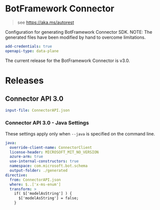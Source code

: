 ﻿# BotFramework Connector

> see https://aka.ms/autorest

Configuration for generating BotFramework Connector SDK.
NOTE: 
The generated files have been modified by hand to overcome limitations.

``` yaml
add-credentials: true
openapi-type: data-plane
```
The current release for the BotFramework Connector is v3.0.

# Releases

## Connector API 3.0

``` yaml
input-file: ConnectorAPI.json
```

### Connector API 3.0 - Java Settings
These settings apply only when `--java` is specified on the command line.
``` yaml $(java)
java:
  override-client-name: ConnectorClient
  license-header: MICROSOFT_MIT_NO_VERSION
  azure-arm: true
  use-internal-constructors: true
  namespace: com.microsoft.bot.schema
  output-folder: ./generated
directive:
  from: ConnectorAPI.json
  where: $..['x-ms-enum']
  transform: >
    if( $['modelAsString'] ) {
      $['modelAsString'] = false;
    }
```
